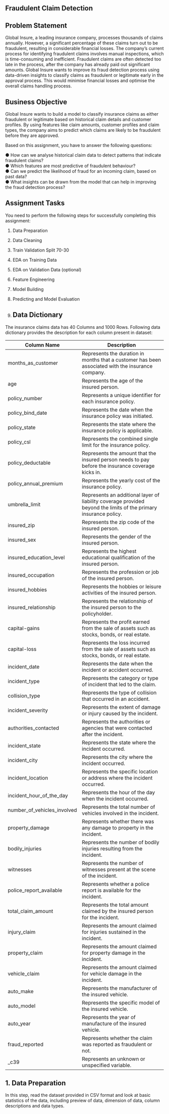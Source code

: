 ## **Fraudulent Claim Detection**

## Problem Statement
Global Insure, a leading insurance company, processes thousands of claims annually. However, a significant percentage of these claims turn out to be fraudulent, resulting in considerable financial losses. The company’s current process for identifying fraudulent claims involves manual inspections, which is time-consuming and inefficient. Fraudulent claims are often detected too late in the process, after the company has already paid out significant amounts. Global Insure wants to improve its fraud detection process using data-driven insights to classify claims as fraudulent or legitimate early in the approval process. This would minimise financial losses and optimise the overall claims handling process.

## Business Objective
Global Insure wants to build a model to classify insurance claims as either fraudulent or legitimate based on historical claim details and customer profiles. By using features like claim amounts, customer profiles and claim types, the company aims to predict which claims are likely to be fraudulent before they are approved.


Based on this assignment, you have to answer the following questions:<br>

● How can we analyse historical claim data to detect patterns that indicate fraudulent claims?<br>
● Which features are most predictive of fraudulent behaviour?<br>
● Can we predict the likelihood of fraud for an incoming claim, based on past data?<br>
● What insights can be drawn from the model that can help in improving the fraud detection process?<br>

## Assignment Tasks
You need to perform the following steps for successfully completing this assignment:
1. Data Preparation
2. Data Cleaning
3. Train Validation Split 70-30
4. EDA on Training Data
5. EDA on Validation Data (optional)
6. Feature Engineering
7. Model Building
8. Predicting and Model Evaluation

9. ## Data Dictionary
The insurance claims data has 40 Columns and 1000 Rows. Following data dictionary provides the description for each column present in dataset:<br>

<table>
  <thead>
    <tr>
      <th>Column Name</th>
      <th>Description</th>
    </tr>
  </thead>
  <tbody>
    <tr>
      <td>months_as_customer</td>
      <td>Represents the duration in months that a customer has been associated with the insurance company.</td>
    </tr>
    <tr>
      <td>age</td>
      <td>Represents the age of the insured person.</td>
    </tr>
    <tr>
      <td>policy_number</td>
      <td>Represents a unique identifier for each insurance policy.</td>
    </tr>
    <tr>
      <td>policy_bind_date</td>
      <td>Represents the date when the insurance policy was initiated.</td>
    </tr>
    <tr>
      <td>policy_state</td>
      <td>Represents the state where the insurance policy is applicable.</td>
    </tr>
    <tr>
      <td>policy_csl</td>
      <td>Represents the combined single limit for the insurance policy.</td>
    </tr>
    <tr>
      <td>policy_deductable</td>
      <td>Represents the amount that the insured person needs to pay before the insurance coverage kicks in.</td>
    </tr>
    <tr>
      <td>policy_annual_premium</td>
      <td>Represents the yearly cost of the insurance policy.</td>
    </tr>
    <tr>
      <td>umbrella_limit</td>
      <td>Represents an additional layer of liability coverage provided beyond the limits of the primary insurance policy.</td>
    </tr>
    <tr>
      <td>insured_zip</td>
      <td>Represents the zip code of the insured person.</td>
    </tr>
    <tr>
      <td>insured_sex</td>
      <td>Represents the gender of the insured person.</td>
    </tr>
    <tr>
      <td>insured_education_level</td>
      <td>Represents the highest educational qualification of the insured person.</td>
    </tr>
    <tr>
      <td>insured_occupation</td>
      <td>Represents the profession or job of the insured person.</td>
    </tr>
    <tr>
      <td>insured_hobbies</td>
      <td>Represents the hobbies or leisure activities of the insured person.</td>
    </tr>
    <tr>
      <td>insured_relationship</td>
      <td>Represents the relationship of the insured person to the policyholder.</td>
    </tr>
    <tr>
      <td>capital-gains</td>
      <td>Represents the profit earned from the sale of assets such as stocks, bonds, or real estate.</td>
    </tr>
    <tr>
      <td>capital-loss</td>
      <td>Represents the loss incurred from the sale of assets such as stocks, bonds, or real estate.</td>
    </tr>
    <tr>
      <td>incident_date</td>
      <td>Represents the date when the incident or accident occurred.</td>
    </tr>
    <tr>
      <td>incident_type</td>
      <td>Represents the category or type of incident that led to the claim.</td>
    </tr>
    <tr>
      <td>collision_type</td>
      <td>Represents the type of collision that occurred in an accident.</td>
    </tr>
    <tr>
      <td>incident_severity</td>
      <td>Represents the extent of damage or injury caused by the incident.</td>
    </tr>
    <tr>
      <td>authorities_contacted</td>
      <td>Represents the authorities or agencies that were contacted after the incident.</td>
    </tr>
    <tr>
      <td>incident_state</td>
      <td>Represents the state where the incident occurred.</td>
    </tr>
    <tr>
      <td>incident_city</td>
      <td>Represents the city where the incident occurred.</td>
    </tr>
    <tr>
      <td>incident_location</td>
      <td>Represents the specific location or address where the incident occurred.</td>
    </tr>
    <tr>
      <td>incident_hour_of_the_day</td>
      <td>Represents the hour of the day when the incident occurred.</td>
    </tr>
    <tr>
      <td>number_of_vehicles_involved</td>
      <td>Represents the total number of vehicles involved in the incident.</td>
    </tr>
    <tr>
      <td>property_damage</td>
      <td>Represents whether there was any damage to property in the incident.</td>
    </tr>
    <tr>
      <td>bodily_injuries</td>
      <td>Represents the number of bodily injuries resulting from the incident.</td>
    </tr>
    <tr>
      <td>witnesses</td>
      <td>Represents the number of witnesses present at the scene of the incident.</td>
    </tr>
    <tr>
      <td>police_report_available</td>
      <td>Represents whether a police report is available for the incident.</td>
    </tr>
    <tr>
      <td>total_claim_amount</td>
      <td>Represents the total amount claimed by the insured person for the incident.</td>
    </tr>
    <tr>
      <td>injury_claim</td>
      <td>Represents the amount claimed for injuries sustained in the incident.</td>
    </tr>
    <tr>
      <td>property_claim</td>
      <td>Represents the amount claimed for property damage in the incident.</td>
    </tr>
    <tr>
      <td>vehicle_claim</td>
      <td>Represents the amount claimed for vehicle damage in the incident.</td>
    </tr>
    <tr>
      <td>auto_make</td>
      <td>Represents the manufacturer of the insured vehicle.</td>
    </tr>
    <tr>
      <td>auto_model</td>
      <td>Represents the specific model of the insured vehicle.</td>
    </tr>
    <tr>
      <td>auto_year</td>
      <td>Represents the year of manufacture of the insured vehicle.</td>
    </tr>
    <tr>
      <td>fraud_reported</td>
      <td>Represents whether the claim was reported as fraudulent or not.</td>
    </tr>
    <tr>
      <td>_c39</td>
      <td>Represents an unknown or unspecified variable.</td>
    </tr>
  </tbody>
</table>

## **1. Data Preparation**
In this step, read the dataset provided in CSV format and look at basic statistics of the data, including preview of data, dimension of data, column descriptions and data types.
